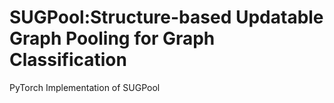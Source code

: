 # SUGPool:Structure-based Updatable Graph Pooling for Graph Classification
PyTorch Implementation of SUGPool
